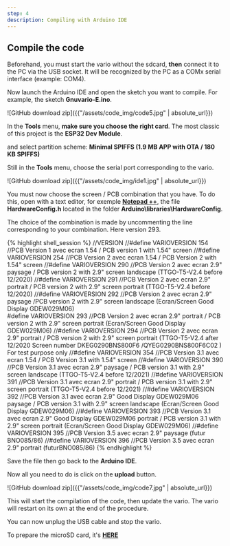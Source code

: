 ```yaml
---
step: 4
description: Compiling with Arduino IDE 
---
```


Compile the code
-----------------
Beforehand, you must start the vario without the sdcard, **then** connect it to the PC via the USB socket. It will be recognized by the PC as a COMx serial interface (example: COM4).

Now launch the Arduino IDE and open the sketch you want to compile. For example, the sketch **Gnuvario-E.ino**.

![GitHub download zip]({{"/assets/code_img/code5.jpg" | absolute_url}})

In the **Tools** menu, **make sure you choose the right card**. The most classic of this project is the **ESP32 Dev Module**.

and select partition scheme: **Minimal SPIFFS (1.9 MB APP with OTA / 180 KB SPIFFS)**

Still in the **Tools** menu, choose the serial port corresponding to the vario.

![GitHub download zip]({{"/assets/code_img/ide1.jpg" | absolute_url}})

You must now choose the screen / PCB combination that you have. 
To do this, open with a text editor, for exemple [**Notepad ++**](https://notepad-plus-plus.org/downloads/), the file **HardwareConfig.h** located in the folder **Arduino\libraries\HardwareConfig**.

The choice of the combination is made by uncommenting the line corresponding to your combination. Here version 293.

{% highlight shell_session %}
//VERSION
//#define VARIOVERSION 154     //PCB Version 1 avec ecran 1.54 / PCB version 1 with 1.54" screen
//#define VARIOVERSION 254     //PCB Version 2 avec ecran 1.54 / PCB Version 2 with 1.54" screen
//#define VARIOVERSION 290     //PCB Version 2 avec ecran 2.9" paysage / PCB version 2 with 2.9" screen landscape (TTGO-T5-V2.4 before 12/2020)
//#define VARIOVERSION 291     //PCB Version 2 avec ecran 2.9" portrait / PCB version 2 with 2.9" screen portrait (TTGO-T5-V2.4 before 12/2020)
//#define VARIOVERSION 292     //PCB Version 2 avec ecran 2.9" paysage /PCB version 2 with 2.9" screen landscape  (Ecran/Screen Good Display GDEW029M06)      
#define VARIOVERSION 293     //PCB Version 2 avec ecran 2.9" portrait / PCB version 2 with 2.9" screen portrait (Ecran/Screen Good Display GDEW029M06)
//#define VARIOVERSION 294     //PCB Version 2 avec ecran 2.9" portrait / PCB version 2 with 2.9" screen portrait (TTGO-T5-V2.4 after 12/2020 Screen number DKEG0290BNS800F6 /QYEG0290BNS800F6C02 ) For test purpose only
//#define VARIOVERSION 354     //PCB Version 3.1 avec ecran 1.54 / PCB Version 3.1 with 1.54" screen
//#define VARIOVERSION 390     //PCB Version 3.1 avec ecran 2.9" paysage / PCB version 3.1 with 2.9" screen landscape (TTGO-T5-V2.4 before 12/2021)
//#define VARIOVERSION 391     //PCB Version 3.1 avec ecran 2.9" portrait / PCB version 3.1 with 2.9" screen portrait (TTGO-T5-V2.4 before 12/2021)
//#define VARIOVERSION 392     //PCB Version 3.1 avec ecran 2.9" Good Display GDEW029M06 paysage / PCB version 3.1 with 2.9" screen landscape  (Ecran/Screen Good Display GDEW029M06) 
//#define VARIOVERSION 393	   //PCB Version 3.1 avec ecran 2.9" Good Display GDEW029M06 portrait / PCB version 3.1 with 2.9" screen portrait (Ecran/Screen Good Display GDEW029M06) 
//#define VARIOVERSION 395     //PCB Version 3.5 avec ecran 2.9" paysage (futur BNO085/86)
//#define VARIOVERSION 396     //PCB Version 3.5 avec ecran 2.9" portrait (futurBNO085/86)
{% endhighlight %}

Save the file then go back to the **Arduino IDE**.

Now all you need to do is click on the **upload** button.

![GitHub download zip]({{"/assets/code_img/code7.jpg" | absolute_url}})

This will start the compilation of the code, then update the vario. The vario will restart on its own at the end of the procedure.

You can now unplug the USB cable and stop the vario.

To prepare the microSD card, it's [**HERE**]({{site.baseurl}}/manuel/SDupdate.html)




